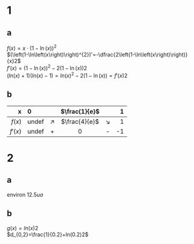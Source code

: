 # 1
## a
$f(x)=x\cdot\left(1-\ln\left(x\right)\right)^2$<br>
$(\left(1-\ln\left(x\right)\right)^{2})'=-\dfrac{2\left(1-\ln\left(x\right)\right)}{x}2$<br>
$f'(x)=\left(1-\ln\left(x\right)\right)^2-2\left(1-\ln\left(x\right)\right)2$<br>
$(ln(x)+1)(ln(x)−1)=ln(x)^2-2\left(1-\ln\left(x\right)\right)=f'(x)2$<br>

## b
|       x | 0     |            | $\frac{1}{e}$ |            |   1 |
| ------: | :---- | :--------: | :-----------: | :--------: | --: |
|  $f(x)$ | undef | $\nearrow$ | $\frac{4}{e}$ | $\searrow$ |   1 |
| $f'(x)$ | undef |     +      |       0       |     -      |  -1 |
# 2
## a
environ $12.5 ua$
## b
$g(x)=ln(x)2$<br>
$d_{0,2}=\frac{1}{0.2}+ln(0.2)2$<br>

